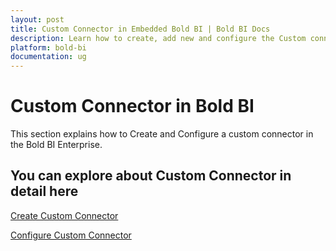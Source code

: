 ```yaml
---
layout: post
title: Custom Connector in Embedded Bold BI | Bold BI Docs
description: Learn how to create, add new and configure the Custom connector in Embedded Bold BI. Also learn how to use the custom connector in Bold BI application.
platform: bold-bi
documentation: ug
---
```


# Custom Connector in Bold BI

This section explains how to Create and Configure a custom connector in the Bold BI Enterprise.

## You can explore about Custom Connector in detail here

   [Create Custom Connector](/embedded-bi/working-with-data-source/custom-connector/create-custom-connector/)

   [Configure Custom Connector](/embedded-bi/working-with-data-source/custom-connector/configure-custom-connector/)

